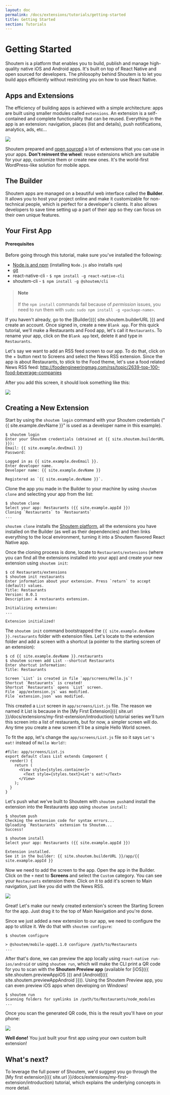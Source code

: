 ```yaml
---
layout: doc
permalink: /docs/extensions/tutorials/getting-started
title: Getting Started
section: Tutorials
---
```


# Getting Started

Shoutem is a platform that enables you to build, publish and manage high-quality native iOS and Android apps. It's built on top of React Native and open sourced for developers. The philosophy behind Shoutem is to let you build apps efficiently without restricting you on how to use React Native.

## Apps and Extensions

The efficiency of building apps is achieved with a simple architecture: apps are built using smaller modules called `extensions`. An extension is a self-contained and complete functionality that can be reused. Everything in the app is an extension: navigation, places (list and details), push notifications, analytics, ads, etc...

<p class="image">
<img src='{{ site.url }}/img/tutorials/getting-started/apps-are-made-of-extensions.png'/>
</p>

Shoutem prepared and [open sourced](https://github.com/shoutem/extensions) a lot of extensions that you can use in your apps. **Don't reinvent the wheel**: reuse extensions which are suitable for your app, customize them or create new ones. It's the world-first WordPress-like solution for mobile apps.

## The Builder

Shoutem apps are managed on a beautiful web interface called the **Builder**. It allows you to host your project online and make it customizable for non-technical people, which is perfect for a developer's clients. It also allows developers to save time setting up a part of their app so they can focus on their own unique features.

## Your First App

#### Prerequisites

Before going through this tutorial, make sure you've installed the following:

- [Node.js and npm](https://nodejs.org/en/download/) (installing `Node.js` also installs `npm`)
- [git](https://git-scm.com/book/en/v2/Getting-Started-Installing-Git)
- react-native-cli - `$ npm install -g react-native-cli`
- shoutem-cli - `$ npm install -g @shoutem/cli`

> #### Note
> If the `npm install` commands fail because of _permission_ issues, you need to run them with `sudo`: `sudo npm install -g <package-name>`.

If you haven't already, go to the [Builder]({{ site.shoutem.builderURL }}) and create an account. Once signed in, create a new `Blank app`. For this quick tutorial, we'll make a Restaurants and Food app, let's call it `Restaurants`. To rename your app, click on the `Blank app` text, delete it and type in `Restaurants`.

Let's say we want to add an RSS feed screen to our app. To do that, click on the + button next to Screens and select the News RSS extension. Since the app is about Restaurants, to stick to the Food theme, let's use a food related News RSS feed:
http://foodengineeringmag.com/rss/topic/2639-top-100-food-beverage-companies

After you add this screen, it should look something like this:

<p class="image">
<img src='{{ site.url }}/img/tutorials/getting-started/01-builder-before-clone.png'/>
</p>

## Creating a New Extension

Start by using the `shoutem login` command with your Shoutem credentials ("{{ site.example.devName }}" is used as a developer name in this example).

```ShellSession
$ shoutem login
Enter your Shoutem credentials (obtained at {{ site.shoutem.builderURL }}):
Email: {{ site.example.devEmail }}
Password:

Logged in as {{ site.example.devEmail }}.
Enter developer name.
Developer name: {{ site.example.devName }}

Registered as `{{ site.example.devName }}`.
```

Clone the app you made in the Builder to your machine by using `shoutem clone` and selecting your app from the list:

```ShellSession
$ shoutem clone
Select your app: Restaurants ({{ site.example.appId }})
Cloning `Restaurants` to `Restaurants`
...
```

`shoutem clone` installs the [Shoutem platform](https://github.com/shoutem/platform), all the extensions you have installed on the Builder (as well as their dependencies) and then links everything to the local environment, turning it into a Shoutem flavored React Native app.

Once the cloning process is done, locate to `Restaurants/extensions` (where you can find all the extensions installed into your app) and create your new extension using `shoutem init`:

```ShellSession
$ cd Restaurants/extensions
$ shoutem init restaurants
Enter information about your extension. Press `return` to accept (default) values.
Title: Restaurants
Version: 0.0.1
Description: A restaurants extension.

Initializing extension:
...

Extension initialized!
```

The `shoutem init` command bootstrapped the `{{ site.example.devName }}.restaurants` folder with extension files. Let's locate to the extension folder and add a screen with a shortcut (a pointer to the starting screen of an extension):


```ShellSession
$ cd {{ site.example.devName }}.restaurants
$ shoutem screen add List --shortcut Restaurants
Enter shortcut information:
Title: Restaurants

Screen `List` is created in file `app/screens/Hello.js`!
Shortcut `Restaurants` is created!
Shortcut `Restaurants` opens `List` screen.
File `app/extension.js` was modified.
File `extension.json` was modified.
```

This created a `List` screen in `app/screens/List.js` file. The reason we named it List is because in the [My First Extension]({{ site.url }}/docs/extensions/my-first-extension/introduction) tutorial series we'll turn this screen into a list of restaurants, but for now, a simpler screen will do. Any time you create a new screen it'll be a simple Hello World screen.

To fit the app, let's change the `app/screens/List.js` file so it says `Let's eat!` instead of `Hello World!`:

```JavaScript{5}
#file: app/screens/List.js
export default class List extends Component {
  render() {
    return (
      <View style={styles.container}>
        <Text style={styles.text}>Let's eat!</Text>
      </View>
    );
  }
}
```

Let's push what we've built to Shoutem with `shoutem push`and install the extension into the Restaurants app using `shoutem install`:

```ShellSession
$ shoutem push
Checking the extension code for syntax errors...
Uploading `Restaurants` extension to Shoutem...
Success!

$ shoutem install
Select your app: Restaurants ({{ site.example.appId }})

Extension installed.
See it in the builder: {{ site.shoutem.builderURL }}/app/{{ site.example.appId }}
```

Now we need to add the screen to the app. Open the app in the Builder. Click on the `+` next to **Screens** and select the `Custom` category. You can see your `Restaurants` extension there. Click on it to add it's screen to Main navigation, just like you did with the News RSS.

<p class="image">
<img src='{{ site.url }}/img/tutorials/getting-started/02-builder-custom-extension-screen.png'/>
</p>

Great! Let's make our newly created extension's screen the Starting Screen for the app. Just drag it to the top of Main Navigation and you're done.

Since we just added a new extension to our app, we need to configure the app to utilize it. We do that with `shoutem configure`:

```ShellSession
$ shoutem configure

> @shoutem/mobile-app@1.1.0 configure /path/to/Restaurants
...
```

After that's done, we can preview the app locally using `react-native run-ios/android` or using `shoutem run`, which will make the CLI print a QR code for you to scan with the **Shoutem Preview app** (available for [iOS]({{ site.shoutem.previewAppiOS }}) and [Android]({{ site.shoutem.previewAppAndroid }})). Using the Shoutem Preview app, you can even preview iOS apps when developing on Windows!

```ShellSession
$ shoutem run
Scanning folders for symlinks in /path/to/Restaurants/node_modules
...
```

Once you scan the generated QR code, this is the result you'll have on your phone:

<p class="image">
<img src='{{ site.url }}/img/tutorials/getting-started/03-lets-eat.png'/>
</p>

**Well done!** You just built your first app using your own custom built extension!

## What's next?

To leverage the full power of Shoutem, we'd suggest you go through the [My first extension]({{ site.url }}/docs/extensions/my-first-extension/introduction) tutorial, which explains the underlying concepts in more detail.
